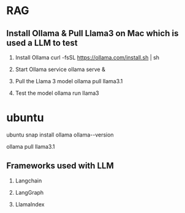
# RAG

## Install Ollama & Pull Llama3 on Mac which is used a LLM to test


1. Install Ollama
curl -fsSL https://ollama.com/install.sh | sh

2. Start Ollama service
ollama serve &

3. Pull the Llama 3 model
ollama pull llama3.1

4. Test the model
ollama run llama3

#  ubuntu
ubuntu
snap install ollama
ollama--version

ollama pull llama3.1

## Frameworks used with LLM

1. Langchain

2. LangGraph

3. LlamaIndex
